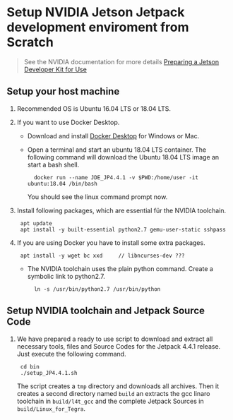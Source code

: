 # Setup NVIDIA Jetson Jetpack development enviroment from Scratch 

> See the NVIDIA documentation for more details [Preparing a Jetson Developer Kit for Use](https://docs.nvidia.com/jetson/l4t/index.html#page/Tegra%20Linux%20Driver%20Package%20Development%20Guide/quick_start.html#wwpID0E0XC0HA)

## Setup your host machine

1. Recommended OS is Ubuntu 16.04 LTS or 18.04 LTS.
2. If you want to use Docker Desktop.
    * Download and install [Docker Desktop](https://www.docker.com/products/docker-desktop) for Windows or Mac.
    * Open a terminal and start an ubuntu 18.04 LTS container. The following command will download the Ubuntu 18.04 LTS image an start a bash shell.
    
            docker run --name JDE_JP4.4.1 -v $PWD:/home/user -it ubuntu:18.04 /bin/bash
            
        You should see the linux command prompt now. 

3. Install following packages, which are essential für the NVIDIA toolchain.

        apt update
        apt install -y built-essential python2.7 gemu-user-static sshpass

4. If you are using Docker you have to install some extra packages.

        apt install -y wget bc xxd     // libncurses-dev ???

    * The NVIDIA toolchain uses the plain python command. Create a symbolic link to python2.7.

            ln -s /usr/bin/python2.7 /usr/bin/python

## Setup NVIDIA toolchain and Jetpack Source Code

1. We have prepared a ready to use script to download and extract all necessary tools, files and Source Codes for the Jetpack 4.4.1 release. Just execute the following command.

        cd bin
        ./setup_JP4.4.1.sh
        
    The script creates a `tmp` directory and downloads all archives. Then it creates a second directory named `build` an extracts the gcc linaro toolchain in `build/l4t_gcc` and the complete Jetpack Sources in `build/Linux_for_Tegra`.